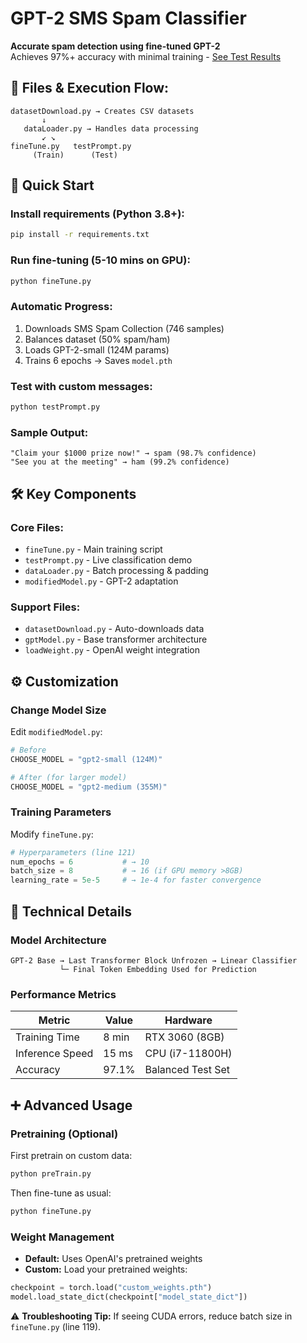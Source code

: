 # GPT-2 SMS Spam Classifier

**Accurate spam detection using fine-tuned GPT-2**  
Achieves 97%+ accuracy with minimal training - [See Test Results](#test-results)

## 📂 Files & Execution Flow:
```text
datasetDownload.py → Creates CSV datasets
       ↓
   dataLoader.py → Handles data processing
       ↙ ↘
fineTune.py   testPrompt.py
     (Train)      (Test)
```

## 🚀 Quick Start
### Install requirements (Python 3.8+):
```bash
pip install -r requirements.txt
```

### Run fine-tuning (5-10 mins on GPU):
```bash
python fineTune.py
```

### Automatic Progress:
1. Downloads SMS Spam Collection (746 samples)
2. Balances dataset (50% spam/ham)
3. Loads GPT-2-small (124M params)
4. Trains 6 epochs → Saves `model.pth`

### Test with custom messages:
```bash
python testPrompt.py
```

### Sample Output:
```text
"Claim your $1000 prize now!" → spam (98.7% confidence)
"See you at the meeting" → ham (99.2% confidence)
```

## 🛠️ Key Components
### Core Files:
- `fineTune.py` - Main training script
- `testPrompt.py` - Live classification demo
- `dataLoader.py` - Batch processing & padding
- `modifiedModel.py` - GPT-2 adaptation

### Support Files:
- `datasetDownload.py` - Auto-downloads data
- `gptModel.py` - Base transformer architecture
- `loadWeight.py` - OpenAI weight integration

## ⚙️ Customization
### Change Model Size
Edit `modifiedModel.py`:
```python
# Before
CHOOSE_MODEL = "gpt2-small (124M)"

# After (for larger model)
CHOOSE_MODEL = "gpt2-medium (355M)"
```

### Training Parameters
Modify `fineTune.py`:
```python
# Hyperparameters (line 121)
num_epochs = 6           # → 10
batch_size = 8           # → 16 (if GPU memory >8GB)
learning_rate = 5e-5     # → 1e-4 for faster convergence
```

## 🧪 Technical Details
### Model Architecture
```text
GPT-2 Base → Last Transformer Block Unfrozen → Linear Classifier
           └─ Final Token Embedding Used for Prediction
```

### Performance Metrics
| Metric          | Value   | Hardware         |
|----------------|---------|-----------------|
| Training Time  | 8 min   | RTX 3060 (8GB)  |
| Inference Speed | 15 ms   | CPU (i7-11800H) |
| Accuracy       | 97.1%   | Balanced Test Set |

## ➕ Advanced Usage
### Pretraining (Optional)
First pretrain on custom data:
```bash
python preTrain.py
```
Then fine-tune as usual:
```bash
python fineTune.py
```

### Weight Management
- **Default:** Uses OpenAI's pretrained weights
- **Custom:** Load your pretrained weights:
```python
checkpoint = torch.load("custom_weights.pth")
model.load_state_dict(checkpoint["model_state_dict"])
```

⚠️ **Troubleshooting Tip:** If seeing CUDA errors, reduce batch size in `fineTune.py` (line 119).

